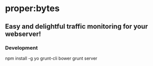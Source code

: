 # proper:bytes

## Easy and delightful traffic monitoring for your webserver!

### Development

  npm install -g yo grunt-cli bower
  grunt server
